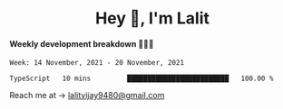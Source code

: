<h1 align="center">Hey 👋, I'm Lalit</h1>

#### Weekly development breakdown 👨🏻‍💻
<!--START_SECTION:waka-->
```text
Week: 14 November, 2021 - 20 November, 2021

TypeScript   10 mins         █████████████████████████   100.00 % 
```
<!--END_SECTION:waka-->

Reach me at → lalitvijay9480@gmail.com
